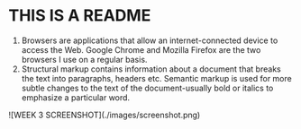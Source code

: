 <h1>THIS IS A README</h1>
<ol>
  <li>Browsers are applications that allow an internet-connected device to access the Web. Google Chrome and Mozilla Firefox are the two browsers I use on a regular basis.
  <li>Structural markup contains information about a document that breaks the text into paragraphs, headers etc. Semantic markup is used for more subtle changes to the text of the document-usually bold or italics to emphasize a particular word.
  </ol>
  ![WEEK 3 SCREENSHOT](./images/screenshot.png)
